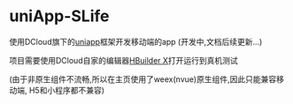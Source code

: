 # uniApp-SLife
使用DCloud旗下的[uniapp](https://uniapp.dcloud.io/)框架开发移动端的app (开发中,文档后续更新...)

项目需要使用DCloud自家的编辑器[HBuilder X](https://www.dcloud.io/hbuilderx.html)打开运行到真机测试

(由于非原生组件不流畅,所以在主页使用了weex(nvue)原生组件,因此只能兼容移动端, H5和小程序都不兼容)
